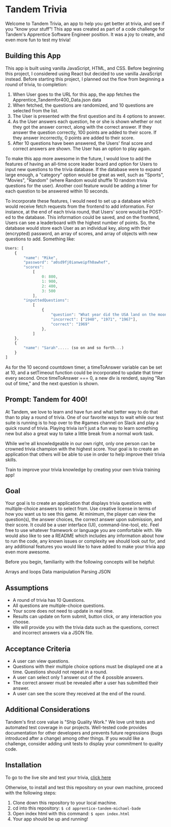 # Tandem Trivia

Welcome to Tandem Trivia, an app to help you get better at trivia, and see if you "know your stuff"! This app was created as part of a code challenge for Tandem's Apprentice Software Engineer position. It was a joy to create, and even more fun to test my trivia!

## Building this App

This app is built using vanilla JavaScript, HTML, and CSS. Before beginning this project, I considered using React but decided to use vanilla JavaScript instead. Before starting this project, I planned out the flow from beginning a round of trivia, to completion:

1. When User goes to the URL for this app, the app fetches the Apprentice_Tandemfor400_Data.json data
2. When fetched, the questions are randomized, and 10 questions are selected from the list.
3. The User is presented with the first question and its 4 options to answer.
4. As the User answers each question, he or she is shown whether or not they got the answer correct, along with the correct answer. If they answer the question correctly, 100 points are added to their score. If they answer incorrectly, 0 points are added to their score.
5. After 10 questions have been answered, the Users' final score and correct answers are shown. The User has an option to play again.

To make this app more awesome in the future, I would love to add the features of having an all-time score leader board and option for Users to input new questions to the trivia database. If the database were to expand large enough, a "category" option would be great as well, such as "Sports", "Movies", "Random" (where Random would shuffle 10 random trivia questions for the user). Another cool feature would be adding a timer for each question to be answered within 10 seconds.

To incorporate these features, I would need to set up a database which would receive fetch requests from the frontend to add information. For instance, at the end of each trivia round, that Users' score would be POST-ed to the database. This information could be saved, and on the frontend, Users can see a leaderboard with the highest number of points. So, the database would store each User as an individual key, along with their (encrypted) password, an array of scores, and array of objects with new questions to add. Something like:

```javascript
Users: [
    {
        "name": "Mike",
        "password": "a0sd9fj0ianweipfh0awhef",
        "scores": 
            [
                0: 800,
                1: 900,
                2: 400,
                3: 500 
            ],
        "inputtedQuestions":
            [
                {
                    "question": "What year did the USA land on the moon?",
                    "incorrect": ["1940", "1971", "1967"],
                    "correct": "1969"
                },
            ]
    },
    {
        "name": "Sarah"..... (so on and so forth...)
    }
]
```
As for the 10 second countdown timer, a timeToAnswer variable can be set at 10, and a setTimeout function could be incorporated to update that timer every second. Once timeToAnswer === 0, a new div is renderd, saying "Ran out of time," and the next question is shown.

## Prompt: Tandem for 400!

At Tandem, we love to learn and have fun and what better way to do that than to play a round of trivia. One of our favorite ways to wait while our test suite is running is to hop over to the #games channel on Slack and play a quick round of trivia. Playing trivia isn’t just a fun way to learn something new but also a great way to take a little break from a normal work task.

While we’re all knowledgeable in our own right, only one person can be crowned trivia champion with the highest score. Your goal is to create an application that others will be able to use in order to help improve their trivia skills.

Train to improve your trivia knowledge by creating your own trivia training app!

## Goal

Your goal is to create an application that displays trivia questions with multiple-choice answers to select from.
Use creative license in terms of how you want us to see this game. At minimum, the player can view the question(s), the answer choices, the correct answer upon submission, and their score. It could be a user interface (UI), command-line-tool, etc. Feel free to use whatever framework or language you are comfortable with. We would also like to see a README which includes any information about how to run the code, 
any known issues or complexity we should look out for, and any additional features you would like to have added to make your 
trivia app even more awesome.

Before you begin, familiarity with the following concepts will be helpful:

Arrays and loops 
Data manipulation 
Parsing JSON

## Assumptions
- A round of trivia has 10 Questions.
- All questions are multiple-choice questions.
- Your score does not need to update in real time.
- Results can update on form submit, button click, or any interaction you choose.
- We will provide you with the trivia data such as the questions, correct and incorrect answers via a JSON file. 

## Acceptance Criteria
- A user can view questions. 
- Questions with their multiple choice options must be displayed one at a time. Questions should not repeat in a round.
- A user can select only 1 answer out of the 4 possible answers. 
- The correct answer must be revealed after a user has submitted their answer.
- A user can see the score they received at the end of the round.

## Additional Considerations

Tandem's first core value is "Ship Quality Work." 
We love unit tests and automated test coverage in our projects. Well-tested code provides documentation for other developers and prevents future regressions (bugs introduced after a change) among other things. If you would like a challenge, consider adding unit tests to display your commitment to quality code.

## Installation

To go to the live site and test your trivia, [click here](https://mbade1.github.io/apprentice-tandem-michael-bade/)

Otherwise, to install and test this repository on your own machine, proceed with the following steps:

1. Clone down this repository to your local machine.
2. cd into this repository: ```$ cd apprentice-tandem-michael-bade```
3. Open index html with this command: ```$ open index.html```
4. Your app should be up and running!